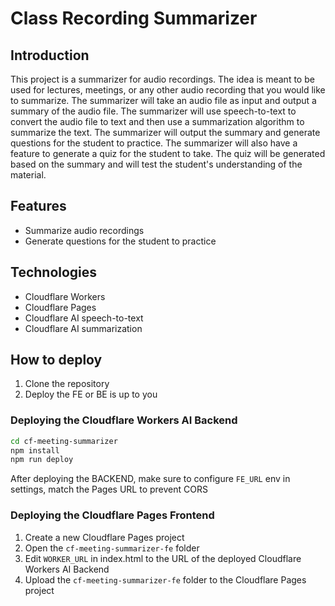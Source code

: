 # Class Recording Summarizer

## Introduction
This project is a summarizer for audio recordings. The idea is meant to be used for lectures, meetings, or any other audio recording that you would like to summarize. The summarizer will take an audio file as input and output a summary of the audio file. The summarizer will use speech-to-text to convert the audio file to text and then use a summarization algorithm to summarize the text. The summarizer will output the summary and generate questions for the student to practice. The summarizer will also have a feature to generate a quiz for the student to take. The quiz will be generated based on the summary and will test the student's understanding of the material.

## Features
- Summarize audio recordings
- Generate questions for the student to practice

## Technologies
- Cloudflare Workers
- Cloudflare Pages
- Cloudflare AI speech-to-text
- Cloudflare AI summarization

## How to deploy
1. Clone the repository
2. Deploy the FE or BE is up to you

### Deploying the Cloudflare Workers AI Backend
```bash
cd cf-meeting-summarizer
npm install
npm run deploy
```
After deploying the BACKEND, make sure to configure `FE_URL` env in settings, match the Pages URL to prevent CORS

### Deploying the Cloudflare Pages Frontend
1. Create a new Cloudflare Pages project
2. Open the `cf-meeting-summarizer-fe` folder
3. Edit `WORKER_URL` in index.html to the URL of the deployed Cloudflare Workers AI Backend
4. Upload the `cf-meeting-summarizer-fe` folder to the Cloudflare Pages project
